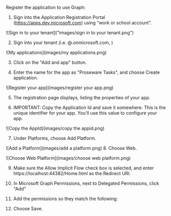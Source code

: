 
Register the application to use Graph:
1. Sign into the Application Registration Portal  (https://apps.dev.microsoft.com) using "work or school account".

![Sign in to your tenant]("images/sign in to your tenant.png")

2. Sign into your tenant (i.e. <user>@<tenant>.onmicrosoft.com, <password>)

![My applications](images/my applications.png)

3. Click on the "Add and app" button.

4. Enter the name for the app as "Proseware Tasks", and choose Create application.

![Register your app](images/register your app.png)

5. The registration page displays, listing the properties of your app.

6. IMPORTANT: Copy the Application Id and save it somewhere. This is the unique identifier for your app. You'll use this value to configure your app.
	
![Copy the AppId](images/copy the appid.png)

7. Under Platforms, choose Add Platform.
	
![Add a Platform](images/add a platform.png)
8. Choose Web.
	
![Choose Web Platform](images/choose web platform.png)

9. Make sure the Allow Implicit Flow check box is selected, and enter https://localhost:44382/Home.html as the Redirect URI.
10. In Microsoft Graph Permissions, next to Delegated Permissions, click "Add"
	
11. Add the permissions so they match the following: 
	
12. Choose Save.


